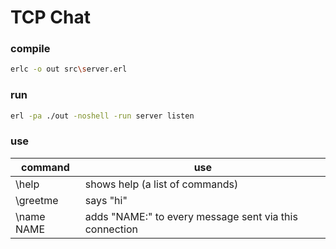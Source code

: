 # TCP Chat
### compile
```bash
erlc -o out src\server.erl
```
### run
```bash
erl -pa ./out -noshell -run server listen
```
### use
|command|use|
|---|---|
|\help|shows help (a list of commands)|
|\greetme|says "hi" |
|\name NAME|adds "NAME:" to every message sent via this connection|